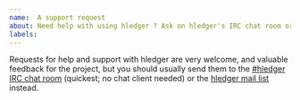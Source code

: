```yaml
---
name:  A support request
about: Need help with using hledger ? Ask on hledger's IRC chat room or mail list.
labels:
---
```


Requests for help and support with hledger are very welcome, 
and valuable feedback for the project,
but you should usually send them
to the [#hledger IRC chat room](http://irc.hledger.org) (quickest; no chat client needed)
or the [hledger mail list](http://list.hledger.org)
instead.
